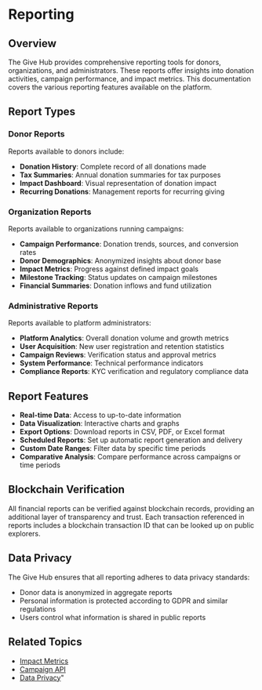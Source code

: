 # Reporting

## Overview

The Give Hub provides comprehensive reporting tools for donors, organizations, and administrators. These reports offer insights into donation activities, campaign performance, and impact metrics. This documentation covers the various reporting features available on the platform.

## Report Types

### Donor Reports

Reports available to donors include:
- **Donation History**: Complete record of all donations made
- **Tax Summaries**: Annual donation summaries for tax purposes
- **Impact Dashboard**: Visual representation of donation impact
- **Recurring Donations**: Management reports for recurring giving

### Organization Reports

Reports available to organizations running campaigns:
- **Campaign Performance**: Donation trends, sources, and conversion rates
- **Donor Demographics**: Anonymized insights about donor base
- **Impact Metrics**: Progress against defined impact goals
- **Milestone Tracking**: Status updates on campaign milestones
- **Financial Summaries**: Donation inflows and fund utilization

### Administrative Reports

Reports available to platform administrators:
- **Platform Analytics**: Overall donation volume and growth metrics
- **User Acquisition**: New user registration and retention statistics
- **Campaign Reviews**: Verification status and approval metrics
- **System Performance**: Technical performance indicators
- **Compliance Reports**: KYC verification and regulatory compliance data

## Report Features

- **Real-time Data**: Access to up-to-date information
- **Data Visualization**: Interactive charts and graphs
- **Export Options**: Download reports in CSV, PDF, or Excel format
- **Scheduled Reports**: Set up automatic report generation and delivery
- **Custom Date Ranges**: Filter data by specific time periods
- **Comparative Analysis**: Compare performance across campaigns or time periods

## Blockchain Verification

All financial reports can be verified against blockchain records, providing an additional layer of transparency and trust. Each transaction referenced in reports includes a blockchain transaction ID that can be looked up on public explorers.

## Data Privacy

The Give Hub ensures that all reporting adheres to data privacy standards:
- Donor data is anonymized in aggregate reports
- Personal information is protected according to GDPR and similar regulations
- Users control what information is shared in public reports

## Related Topics

- [Impact Metrics](../api/ImpactMetric.md)
- [Campaign API](../api/Campaign.md)
- [Data Privacy](../security-privacy.md)"